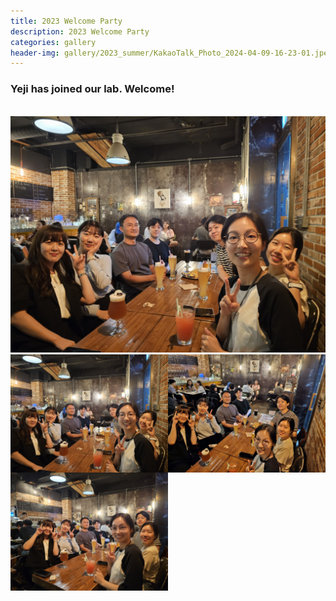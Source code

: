 ```yaml
---
title: 2023 Welcome Party
description: 2023 Welcome Party
categories: gallery
header-img: gallery/2023_summer/KakaoTalk_Photo_2024-04-09-16-23-01.jpeg
---
```


### Yeji has joined our lab. Welcome!
<br>

<!-- ## Event 1 -->

<img src="/gallery/2023_summer/KakaoTalk_Photo_2024-04-09-16-23-01.jpeg"/>

<!-- ### Photos -->

<div>
<img src="/gallery/2023_summer/KakaoTalk_Photo_2024-04-09-16-23-01.jpeg" style="width:50%; float:left;"/>
<img src="/gallery/2023_summer/KakaoTalk_Photo_2024-04-09-16-23-04.jpeg" style="width:50%; float:left;"/>
<img src="/gallery/2023_summer/KakaoTalk_Photo_2024-04-09-16-23-08.jpeg" style="width:50%; float:left;"/>
</div>